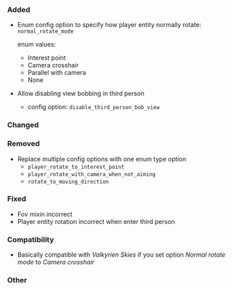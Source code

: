 ### Added

* Enum config option to specify how player entity normally rotate: `normal_rotate_mode`

  enum values:
	* Interest point
	* Camera crosshair
	* Parallel with camera
	* None
* Allow disabling view bobbing in third person
	* config option: `disable_third_person_bob_view`

### Changed

### Removed

* Replace multiple config options with one enum type option
	* `player_rotate_to_interest_point`
	* `player_rotate_with_camera_when_not_aiming`
	* `rotate_to_moving_direction`

### Fixed

* Fov mixin incorrect
* Player entity rotation incorrect when enter third person

### Compatibility

* Basically compatible with _Valkyrien Skies_ if you set option _Normal rotate mode_ to _Camera crosshair_

### Other
